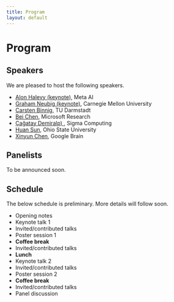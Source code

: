 ```yaml
---
title: Program
layout: default
---
```


# Program

## Speakers
We are pleased to host the following speakers.

- [Alon Halevy (keynote)](https://ai.facebook.com/people/alon-halevy/), Meta AI
- [Graham Neubig (keynote)](http://www.phontron.com/), Carnegie Mellon University
- [Carsten Binnig](Chttps://www.informatik.tu-darmstadt.de/datamanagement/datamanagement/index.en.jsp), TU Darmstadt
- [Bei Chen](https://www.microsoft.com/en-us/research/people/beichen/), Microsoft Research
- [Çağatay Demiralp) ](https://hci.stanford.edu/~cagatay/), Sigma Computing
- [Huan Sun](http://web.cse.ohio-state.edu/~sun.397/), Ohio State University
- [Xinyun Chen](https://jungyhuk.github.io/), Google Brain


## Panelists
To be announced soon.


## Schedule

The below schedule is preliminary. More details will follow soon.

- Opening notes
- Keynote talk 1
- Invited/contributed talks
- Poster session 1
- **Coffee break**
- Invited/contributed talks
- **Lunch**
- Keynote talk 2
- Invited/contributed talks
- Poster session 2
- **Coffee break**
- Invited/contributed talks
- Panel discussion